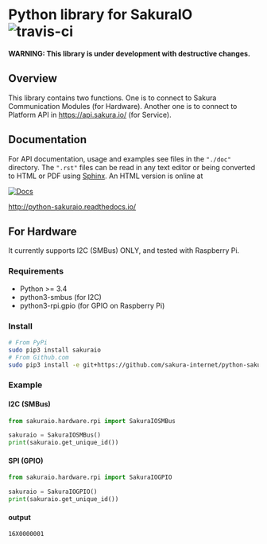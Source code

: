 # Python library for SakuraIO ![travis-ci](https://travis-ci.org/sakura-internet/python-sakuraio.svg?branch=master)

**WARNING: This library is under development with destructive changes.**

## Overview

This library contains two functions.
One is to connect to Sakura Communication Modules (for Hardware).
Another one is to connect to Platform API in https://api.sakura.io/ (for Service).


## Documentation

For API documentation, usage and examples see files in the `"./doc"`
directory.  The `".rst"` files can be read in any text editor or being converted to
HTML or PDF using [Sphinx](http://sphinx-doc.org/). An HTML version is online at

[![Docs](https://readthedocs.org/projects/python-sakuraio/badge/?version=latest)](http://python-sakuraio.readthedocs.io/)

http://python-sakuraio.readthedocs.io/


## For Hardware

It currently supports I2C (SMBus) ONLY, and tested with Raspberry Pi.


### Requirements

* Python >= 3.4
* python3-smbus (for I2C)
* python3-rpi.gpio (for GPIO on Raspberry Pi)

### Install

```bash
# From PyPi
sudo pip3 install sakuraio
# From Github.com
sudo pip3 install -e git+https://github.com/sakura-internet/python-sakuraio.git#egg=sakuraio
```

### Example

#### I2C (SMBus)

```python
from sakuraio.hardware.rpi import SakuraIOSMBus

sakuraio = SakuraIOSMBus()
print(sakuraio.get_unique_id())
```

#### SPI (GPIO)

```python
from sakuraio.hardware.rpi import SakuraIOGPIO

sakuraio = SakuraIOGPIO()
print(sakuraio.get_unique_id())
```


#### output

```
16X0000001
```
